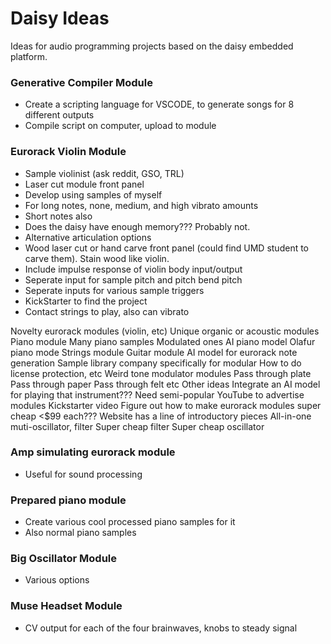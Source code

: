 # Daisy Ideas

Ideas for audio programming projects based on the daisy embedded platform.

### Generative Compiler Module
 - Create a scripting language for VSCODE, to generate songs for 8 different outputs
 - Compile script on computer, upload to module

### Eurorack Violin Module
 - Sample violinist (ask reddit, GSO, TRL)
 - Laser cut module front panel
 - Develop using samples of myself
 - For long notes, none, medium, and high vibrato amounts
 - Short notes also
 - Does the daisy have enough memory??? Probably not.
 - Alternative articulation options
 - Wood laser cut or hand carve front panel (could find UMD student to carve them). Stain wood like violin.
 - Include impulse response of violin body input/output
 - Seperate input for sample pitch and pitch bend pitch
 - Seperate inputs for various sample triggers
 - KickStarter to find the project
 - Contact strings to play, also can vibrato

Novelty eurorack modules (violin, etc)
Unique organic or acoustic modules
Piano module
Many piano samples
Modulated ones
AI piano model
Olafur piano mode
Strings module
Guitar module
AI model for eurorack note generation
Sample library company specifically for modular
How to do license protection, etc
Weird tone modulator modules
Pass through plate
Pass through paper
Pass through felt
etc
Other ideas
Integrate an AI model for playing that instrument???
Need semi-popular YouTube to advertise modules
Kickstarter video
Figure out how to make eurorack modules super cheap <$99 each???
Website has a line of introductory pieces
All-in-one muti-oscillator, filter
Super cheap filter
Super cheap oscillator


### Amp simulating eurorack module
 - Useful for sound processing

### Prepared piano module
 - Create various cool processed piano samples for it
 - Also normal piano samples

### Big Oscillator Module
 - Various options

### Muse Headset Module
 - CV output for each of the four brainwaves, knobs to steady signal
